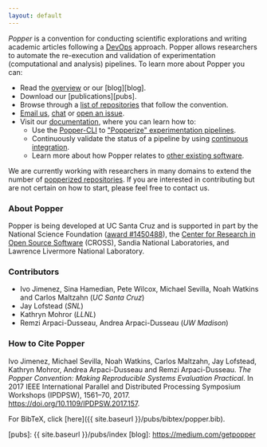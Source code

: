 ```yaml
---
layout: default
---
```


<center><script src="https://asciinema.org/a/xzEYfI3U4H5CWdmjBe0O2CAw8.js" id="asciicast-xzEYfI3U4H5CWdmjBe0O2CAw8" async></script></center>

_Popper_ is a convention for conducting scientific explorations and writing 
academic articles following a 
[DevOps](https://en.wikipedia.org/wiki/DevOps) approach. Popper allows 
researchers to automate the re-execution and validation of 
experimentation (computational and analysis) pipelines. To learn more 
about Popper you can:

  * Read the [overview][overview] or our [blog][blog].
  * Download our [publications][pubs].
  * Browse through a [list of repositories][popperized] that follow 
    the convention.
  * [Email us](mailto:ivo@cs.ucsc.edu), 
    [chat](https://gitter.im/systemslab/popper) or [open an 
    issue](https://github.com/systemslab/popper/issues/new).
  * Visit our [documentation][docs], where you can learn how to:
      * Use the [Popper-CLI][cli] to ["Popperize" experimentation 
        pipelines][quick-start].
      * Continuously validate the status of a pipeline by using 
        [continuous integration][ci].
      * Learn more about how Popper relates to [other existing 
        software](http://popper.readthedocs.io/en/latest/popper_vs_other_software.html).

We are currently working with researchers in many domains to extend 
the number of [popperized 
repositories](https://github.com/popperized). If you are interested in 
contributing but are not certain on how to start, please feel free to 
contact us.

### About Popper

Popper is being developed at UC Santa Cruz and is supported in part by 
the National Science Foundation ([award 
#1450488](http://bigweatherweb.org)), the [Center for Research in Open 
Source Software](http://cross.ucsc.edu) (CROSS), Sandia National 
Laboratories, and Lawrence Livermore National Laboratory.

### **Contributors**

  * Ivo Jimenez, Sina Hamedian, Pete Wilcox, Michael Sevilla, Noah Watkins and
    Carlos Maltzahn (_UC Santa Cruz_)
  * Jay Lofstead (_SNL_)
  * Kathryn Mohror (_LLNL_)
  * Remzi Arpaci-Dusseau, Andrea Arpaci-Dusseau (_UW Madison_)

### How to Cite Popper

Ivo Jimenez, Michael Sevilla, Noah Watkins, Carlos Maltzahn, Jay 
Lofstead, Kathryn Mohror, Andrea Arpaci-Dusseau and Remzi 
Arpaci-Dusseau. _The Popper Convention: Making Reproducible Systems 
Evaluation Practical_. In 2017 IEEE International Parallel and 
Distributed Processing Symposium Workshops (IPDPSW), 1561–70, 2017. 
https://doi.org/10.1109/IPDPSW.2017.157.

For BibTeX, click [here]({{ site.baseurl }}/pubs/bibtex/popper.bib).

[popperized]: https://github.com/popperized
[quick-start]: http://popper.readthedocs.io/en/latest/protocol/getting_started.html
[docs]: http://popper.readthedocs.io/en/latest/
[overview]: http://popper.readthedocs.io/en/latest/protocol/intro_to_popper.html
[from-scratch]: http://popper.readthedocs.io/en/latest/tutorial/from_scratch.html
[ci]: http://popper.readthedocs.io/en/latest/ci/popperci.html
[cli]: https://github.com/systemslab/popper/
[pubs]: {{ site.baseurl }}/pubs/index
[blog]: https://medium.com/getpopper
